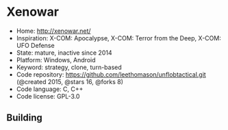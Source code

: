 # Xenowar

- Home: http://xenowar.net/
- Inspiration: X-COM: Apocalypse, X-COM: Terror from the Deep, X-COM: UFO Defense
- State: mature, inactive since 2014
- Platform: Windows, Android
- Keyword: strategy, clone, turn-based
- Code repository: https://github.com/leethomason/unflobtactical.git (@created 2015, @stars 16, @forks 8)
- Code language: C, C++
- Code license: GPL-3.0

## Building
